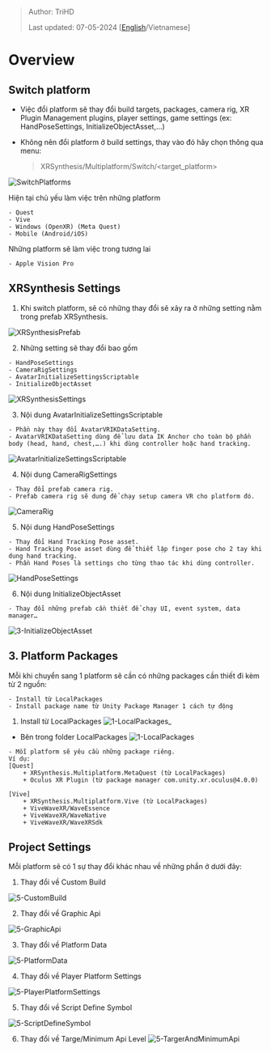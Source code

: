 > Author: TriHD
> 
> Last updated: 07-05-2024
[[English](PlatformSwitcher_en.md)/Vietnamese]
# Overview

## Switch platform

- Việc đổi platform sẽ thay đổi build targets, packages, camera rig, XR Plugin Management plugins, player settings, game settings (ex: HandPoseSettings, InitializeObjectAsset,...)
- Không nên đổi platform ở build settings, thay vào đó hãy chọn thông qua menu:

  > XRSynthesis/Multiplatform/Switch/<target_platform>

![SwitchPlatforms](../Images/PlatformSwitcher/0-SwitchPlatforms.png)

Hiện tại chủ yếu làm việc trên những platform
````
- Quest
- Vive
- Windows (OpenXR) (Meta Quest)
- Mobile (Android/iOS)
````

Những platform sẽ làm việc trong tương lai
````
- Apple Vision Pro
````

## XRSynthesis Settings

1. Khi switch platform, sẽ có những thay đổi sẽ xảy ra ở những setting nằm trong prefab XRSynthesis.

![XRSynthesisPrefab](../Images/PlatformSwitcher/2-XRSynthesisPrefab.png)

2. Những setting sẽ thay đổi bao gồm
````
- HandPoseSettings
- CameraRigSettings
- AvatarInitializeSettingsScriptable
- InitializeObjectAsset
````

![XRSynthesisSettings](../Images/PlatformSwitcher/2-XRSynthesisSettings.png)

3. Nội dung AvatarInitializeSettingsScriptable
```` 
- Phần này thay đổi AvatarVRIKDataSetting.
- AvatarVRIKDataSetting dùng để lưu data IK Anchor cho toàn bộ phần body (head, hand, chest,….) khi dùng controller hoặc hand tracking.
````

![AvatarInitializeSettingsScriptable](../Images/PlatformSwitcher/3-AvatarInitializeSettingsScriptable.png)

4. Nội dung CameraRigSettings
```` 
- Thay đổi prefab camera rig.
- Prefab camera rig sẽ dung để chạy setup camera VR cho platform đó.
````    

![CameraRig](../Images/PlatformSwitcher/3-CameraRig.png)

5. Nội dung HandPoseSettings
````
- Thay đổi Hand Tracking Pose asset.
- Hand Tracking Pose asset dùng để thiết lập finger pose cho 2 tay khi dung hand tracking.
- Phần Hand Poses là settings cho từng thao tác khi dùng controller.
````

![HandPoseSettings](../Images/PlatformSwitcher/3-HandPoseSettings.png)

6. Nội dung InitializeObjectAsset
````
- Thay đổi những prefab cần thiết để chạy UI, event system, data manager…
````
![3-InitializeObjectAsset](../Images/PlatformSwitcher/3-InitializeObjectAsset.png)


## 3.	Platform Packages

Mỗi khi chuyển sang 1 platform sẽ cần có những packages cần thiết đi kèm từ 2 nguồn:
````
- Install từ LocalPackages
- Install package name từ Unity Package Manager 1 cách tự động
````

1. Install từ LocalPackages
![1-LocalPackages_](../Images/PlatformSwitcher/1-LocalPackages_.png)

- Bên trong folder LocalPackages
![1-LocalPackages](../Images/PlatformSwitcher/1-LocalPackages.png)

````
- Mỗi platform sẽ yêu cầu những package riêng.
Ví dụ:
[Quest]
    + XRSynthesis.Multiplatform.MetaQuest (từ LocalPackages)
    + Oculus XR Plugin (từ package manager com.unity.xr.oculus@4.0.0)

[Vive]
    + XRSynthesis.Multiplatform.Vive (từ LocalPackages)
    + ViveWaveXR/WaveEssence	
    + ViveWaveXR/WaveNative
    + ViveWaveXR/WaveXRSdk
````

## Project Settings
Mỗi platform sẽ có 1 sự thay đổi khác nhau về những phần ở dưới đây:

1. Thay đổi về Custom Build

![5-CustomBuild](../Images/PlatformSwitcher/5-CustomBuild.png)

2. Thay đổi về Graphic Api

![5-GraphicApi](../Images/PlatformSwitcher/5-GraphicApi.png)

3. Thay đổi về Platform Data

![5-PlatformData](../Images/PlatformSwitcher/5-PlatformData.png)

4. Thay đổi về Player Platform Settings

![5-PlayerPlatformSettings](../Images/PlatformSwitcher/5-PlayerPlatformSettings.png)

5. Thay đổi về Script Define Symbol

![5-ScriptDefineSymbol](../Images/PlatformSwitcher/5-ScriptDefineSymbol.png)

6. Thay đổi về Targe/Minimum Api Level
![5-TargerAndMinimumApi](../Images/PlatformSwitcher/5-TargerAndMinimumApi.png)
